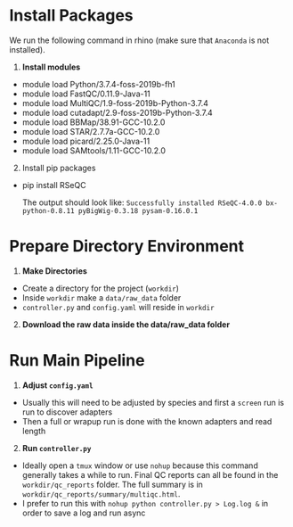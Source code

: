 # Install Packages
We run the following command in rhino (make sure that `Anaconda` is not installed).
1. **Install modules**
  - module load Python/3.7.4-foss-2019b-fh1
  - module load FastQC/0.11.9-Java-11
  - module load MultiQC/1.9-foss-2019b-Python-3.7.4
  - module load cutadapt/2.9-foss-2019b-Python-3.7.4
  - module load BBMap/38.91-GCC-10.2.0
  - module load STAR/2.7.7a-GCC-10.2.0
  - module load picard/2.25.0-Java-11
  - module load SAMtools/1.11-GCC-10.2.0
2. Install pip packages
  - pip install RSeQC

    The output should look like: `Successfully installed RSeQC-4.0.0 bx-python-0.8.11 pyBigWig-0.3.18 pysam-0.16.0.1`

# Prepare Directory Environment
1. **Make Directories**
  - Create a directory for the project (`workdir`)
  - Inside `workdir` make a `data/raw_data` folder
  - `controller.py` and `config.yaml` will reside in `workdir`
2. **Download the raw data inside the data/raw_data folder**

# Run Main Pipeline
1. **Adjust `config.yaml`**
  - Usually this will need to be adjusted by species and first a `screen` run is run to discover adapters
  - Then a full or wrapup run is done with the known adapters and read length
2. **Run `controller.py`**
  - Ideally open a `tmux` window or use `nohup` because this command generally takes a while to run. Final QC reports can all be found in the `workdir/qc_reports` folder. The full summary is in `workdir/qc_reports/summary/multiqc.html`.
  - I prefer to run this with `nohup python controller.py > Log.log &` in order to save a log and run async
